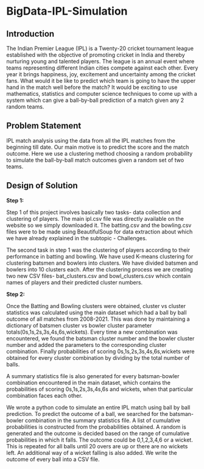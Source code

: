 # BigData-IPL-Simulation

## Introduction

The Indian Premier League (IPL) is a Twenty-20 cricket tournament league established with the objective of promoting cricket in India and thereby nurturing young and talented players. The league is an annual event where teams representing different Indian cities compete against each other. Every year it brings happiness, joy, excitement and uncertainty among the cricket fans. What would it be like to predict which team is going to have the upper hand in the match well before the match? It would be exciting to use mathematics, statistics and computer science techniques to come up with a system which can give a ball-by-ball prediction of a match given any 2 random teams.

## Problem Statement
IPL match analysis using the data from all the IPL matches from the beginning till date. Our main motive is to predict the score and the match outcome. Here we use a clustering method choosing a random probability to simulate the ball-by-ball match outcomes given a random set of two teams.

## Design of Solution
**Step 1:**

Step 1 of this project involves basically two tasks- data collection and clustering of players.
The main ipl.csv file was directly available on the website so we simply downloaded it. The batting.csv and the bowling.csv files were to be made using BeautifulSoup for data extraction about which we have already explained in the subtopic - Challenges.

The second task in step 1 was the clustering of players according to their performance in batting and bowling. We have used K-means clustering for clustering batsmen and bowlers into clusters. We have divided batsmen and bowlers into 10 clusters each. After the clustering process we are creating two new CSV files- bat_clusters.csv and bowl_clusters.csv which contain names of players and their predicted cluster numbers. 

**Step 2:**

Once the Batting and Bowling clusters were obtained,  cluster vs cluster statistics  was calculated using the main dataset which had a ball by ball outcome of all matches from 2008-2021. 
This was done by maintaining a dictionary of batsmen cluster vs bowler cluster parameter totals(0s,1s,2s,3s,4s,6s,wickets). Every time a new combination was encountered, we found the batsman cluster number and the bowler cluster number and added the parameters to the corresponding cluster combination. Finally probabilities of scoring 0s,1s,2s,3s,4s,6s,wickets were obtained for every cluster combination by dividing by the total number of balls.

A summary statistics file is also generated for every batsman-bowler combination encountered in the main dataset, which contains the probabilities of scoring 0s,1s,2s,3s,4s,6s and wickets, when that particular combination faces each other. 

We wrote a python code to simulate an entire IPL match using ball by ball prediction. To predict the outcome of a ball, we searched for the batsman-bowler combination in the summary statistics file. 
A list of cumulative probabilities is constructed from the probabilities obtained. A random is generated and the outcome is decided based on the range of cumulative probabilities in which it falls. The outcome could be 0,1,2,3,4,6 or a wicket. This is repeated for all balls until 20 overs are up or there are no wickets left. An additional way of a wicket falling is also added. We write the outcome of every ball into a CSV file. 
